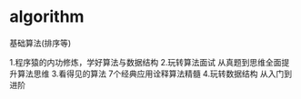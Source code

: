 # algorithm
基础算法(排序等)

1.程序猿的内功修炼，学好算法与数据结构
2.玩转算法面试 从真题到思维全面提升算法思维
3.看得见的算法 7个经典应用诠释算法精髓
4.玩转数据结构 从入门到进阶
